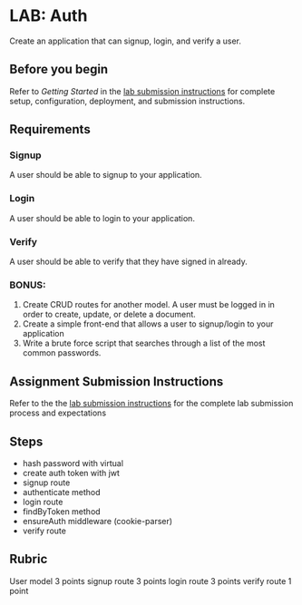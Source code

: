 # LAB: Auth

Create an application that can signup, login, and verify a user.

## Before you begin

Refer to *Getting Started*  in the [lab submission instructions](../../../reference/submission-instructions/labs/README.md) for complete setup, configuration, deployment, and submission instructions.

## Requirements

### Signup

A user should be able to signup to your application.

### Login

A user should be able to login to your application.

### Verify

A user should be able to verify that they have signed in already.

### BONUS:

1. Create CRUD routes for another model. A user must be logged in
  in order to create, update, or delete a document.
1. Create a simple front-end that allows a user to signup/login
  to your application
1. Write a brute force script that searches through a list of
  the most common passwords.

## Assignment Submission Instructions

Refer to the the [lab submission instructions](../../../reference/submission-instructions/labs/README.md) for the complete lab submission process and expectations

## Steps
- hash password with virtual
- create auth token with jwt
- signup route
- authenticate method
- login route
- findByToken method
- ensureAuth middleware (cookie-parser)
- verify route

## Rubric
User model 3 points
signup route 3 points
login route 3 points
verify route 1 point